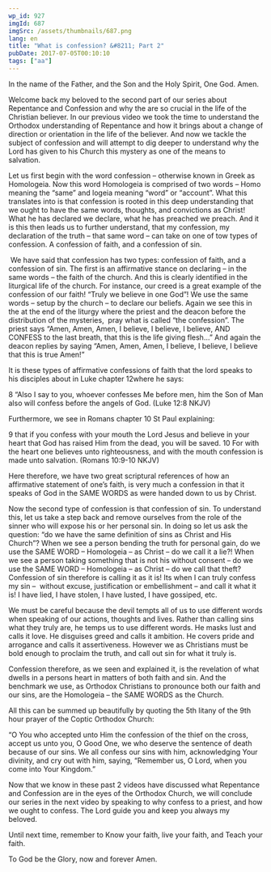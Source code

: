 ```yaml
---
wp_id: 927
imgId: 687
imgSrc: /assets/thumbnails/687.png
lang: en
title: "What is confession? &#8211; Part 2"
pubDate: 2017-07-05T00:10:10
tags: ["aa"]
---
```

<!-- page: 6 -->

<p>In the name of the Father, and the Son and the Holy Spirit, One God. Amen. <span data-ccp-props="{&quot;201341983&quot;:0,&quot;335559739&quot;:160,&quot;335559740&quot;:259}"> </span></p>
<p>Welcome back my beloved to the second part of our series about Repentance and Confession and why the are so crucial in the life of the Christian believer. In our previous video we took the time to understand the Orthodox understanding of Repentance and how it brings about a change of direction or orientation in the life of the believer. And now we tackle the subject of confession and will attempt to dig deeper to understand why the Lord has given to his Church this mystery as one of the means to salvation.  <span data-ccp-props="{&quot;201341983&quot;:0,&quot;335559739&quot;:160,&quot;335559740&quot;:259}"> </span></p>
<p>Let us first begin with the word confession – otherwise known in Greek as Homologeia. Now this word Homologeia is comprised of two words – Homo meaning the “same” and logeia meaning “word” or “account”. What this translates into is that confession is rooted in this deep understanding that we ought to have the same words, thoughts, and convictions as Christ! What he has declared we declare, what he has preached we preach. And it is this then leads us to further understand, that my confession, my declaration of the truth – that same word &#8211; can take on one of tow types of confession. A confession of faith, and a confession of sin. <span data-ccp-props="{&quot;201341983&quot;:0,&quot;335559739&quot;:160,&quot;335559740&quot;:259}"> </span></p>
<p><span data-ccp-props="{&quot;201341983&quot;:0,&quot;335559739&quot;:160,&quot;335559740&quot;:259}"> </span>We have said that confession has two types: confession of faith, and a confession of sin. The first is an affirmative stance on declaring – in the same words – the faith of the church. And this is clearly identified in the liturgical life of the church. For instance, our creed is a great example of the confession of our faith! “Truly we believe in one God”! We use the same words – setup by the church – to declare our beliefs. Again we see this in the at the end of the liturgy where the priest and the deacon before the distribution of the mysteries,  pray what is called “the confession”. The priest says “Amen, Amen, Amen, I believe, I believe, I believe, AND CONFESS to the last breath, that this is the life giving flesh…” And again the deacon replies by saying “Amen, Amen, Amen, I believe, I believe, I believe that this is true Amen!” <span data-ccp-props="{&quot;201341983&quot;:0,&quot;335559739&quot;:160,&quot;335559740&quot;:259}"> </span></p>
<p>It is these types of affirmative confessions of faith that the lord speaks to his disciples about in Luke chapter 12where he says: <span data-ccp-props="{&quot;201341983&quot;:0,&quot;335559739&quot;:160,&quot;335559740&quot;:259}"> </span></p>
<p>8 “Also I say to you, whoever confesses Me before men, him the Son of Man also will confess before the angels of God. (Luke 12:8 NKJV) <span data-ccp-props="{&quot;201341983&quot;:0,&quot;335559739&quot;:160,&quot;335559740&quot;:259}"> </span></p>
<p>Furthermore, we see in Romans chapter 10 St Paul explaining: <span data-ccp-props="{&quot;201341983&quot;:0,&quot;335559739&quot;:160,&quot;335559740&quot;:259}"> </span></p>
<p>9 that if you confess with your mouth the Lord Jesus and believe in your heart that God has raised Him from the dead, you will be saved. 10 For with the heart one believes unto righteousness, and with the mouth confession is made unto salvation. (Romans 10:9-10 NKJV) <span data-ccp-props="{&quot;201341983&quot;:0,&quot;335559739&quot;:160,&quot;335559740&quot;:259}"> </span></p>
<p>Here therefore, we have two great scriptural references of how an affirmative statement of one’s faith, is very much a confession in that it speaks of God in the SAME WORDS as were handed down to us by Christ. <span data-ccp-props="{&quot;201341983&quot;:0,&quot;335559739&quot;:160,&quot;335559740&quot;:259}"> </span></p>
<p>Now the second type of confession is that confession of sin. To understand this, let us take a step back and remove ourselves from the role of the sinner who will expose his or her personal sin. In doing so let us ask the question: “do we have the same definition of sins as Christ and His Church”? When we see a person bending the truth for personal gain, do we use the SAME WORD – Homologeia – as Christ – do we call it a lie?! When we see a person taking something that is not his without consent – do we use the SAME WORD – Homologeia – as Christ – do we call that theft? Confession of sin therefore is calling it as it is! Its when I can truly confess my sin &#8211;  without excuse, justification or embellishment – and call it what it is! I have lied, I have stolen, I have lusted, I have gossiped, etc. <span data-ccp-props="{&quot;201341983&quot;:0,&quot;335559739&quot;:160,&quot;335559740&quot;:259}"> </span></p>
<p>We must be careful because the devil tempts all of us to use different words when speaking of our actions, thoughts and lives. Rather than calling sins what they truly are, he temps us to use different words. He masks lust and calls it love. He disguises greed and calls it ambition. He covers pride and arrogance and calls it assertiveness. However we as Christians must be bold enough to proclaim the truth, and call out sin for what it truly is. <span data-ccp-props="{&quot;201341983&quot;:0,&quot;335559739&quot;:160,&quot;335559740&quot;:259}"> </span></p>
<p>Confession therefore, as we seen and explained it, is the revelation of what dwells in a persons heart in matters of both faith and sin. And the benchmark we use, as Orthodox Christians to pronounce both our faith and our sins, are the Homologeia – the SAME WORDS as the Church. <span data-ccp-props="{&quot;201341983&quot;:0,&quot;335559739&quot;:160,&quot;335559740&quot;:259}"> </span></p>
<p>All this can be summed up beautifully by quoting the 5<span data-fontsize="11">th</span> litany of the 9<span data-fontsize="11">th</span> hour prayer of the Coptic Orthodox Church: <span data-ccp-props="{&quot;201341983&quot;:0,&quot;335559739&quot;:160,&quot;335559740&quot;:259}"> </span></p>
<p>“O You who accepted unto Him the confession of the thief on the cross, accept us unto you, O Good One, we who deserve the sentence of death because of our sins. We all confess our sins with him, acknowledging Your divinity, and cry out with him, saying, “Remember us, O Lord, when you come into Your Kingdom.”<span data-ccp-props="{&quot;201341983&quot;:0,&quot;335559739&quot;:160,&quot;335559740&quot;:259}"> </span></p>
<p>Now that we know in these past 2 videos have discussed what Repentance and Confession are in the eyes of the Orthodox Church, we will conclude our series in the next video by speaking to why confess to a priest, and how we ought to confess. The Lord guide you and keep you always my beloved. <span data-ccp-props="{&quot;201341983&quot;:0,&quot;335559739&quot;:160,&quot;335559740&quot;:259}"> </span></p>
<p>Until next time, remember to Know your faith, live your faith, and Teach your faith. <span data-ccp-props="{&quot;201341983&quot;:0,&quot;335559739&quot;:160,&quot;335559740&quot;:259}"> </span></p>
<p>To God be the Glory, now and forever Amen.  <span data-ccp-props="{&quot;201341983&quot;:0,&quot;335559739&quot;:160,&quot;335559740&quot;:259}"> </span></p>
